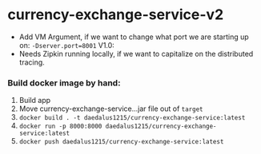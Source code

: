 # currency-exchange-service-v2
* Add VM Argument, if we want to change what port we are starting up on: `-Dserver.port=8001`
V1.0:
* Needs Zipkin running locally, if we want to capitalize on the distributed tracing.

### Build docker image by hand:
1. Build app
2. Move currency-exchange-service...jar file out of `target`
3. `docker build . -t daedalus1215/currency-exchange-service:latest`
4. `docker run -p 8000:8000 daedalus1215/currency-exchange-service:latest`
5. `docker push daedalus1215/currency-exchange-service:latest`